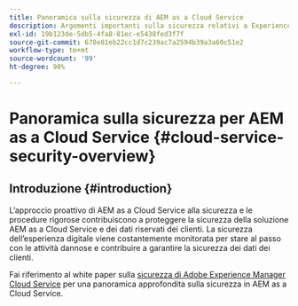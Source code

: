 ```yaml
---
title: Panoramica sulla sicurezza di AEM as a Cloud Service
description: Argomenti importanti sulla sicurezza relativi a Experience Manager as a Cloud Service.
exl-id: 19b123de-5db5-4fa8-81ec-e5438fed3f7f
source-git-commit: 678e81eb22cc1d7c239ac7a2594b39a3a60c51e2
workflow-type: tm+mt
source-wordcount: '99'
ht-degree: 98%

---
```



# Panoramica sulla sicurezza per AEM as a Cloud Service {#cloud-service-security-overview}

## Introduzione {#introduction}

L’approccio proattivo di AEM as a Cloud Service alla sicurezza e le procedure rigorose contribuiscono a proteggere la sicurezza della soluzione AEM as a Cloud Service e dei dati riservati dei clienti. La sicurezza dell’esperienza digitale viene costantemente monitorata per stare al passo con le attività dannose e contribuire a garantire la sicurezza dei dati dei clienti.

Fai riferimento al white paper sulla [sicurezza di Adobe Experience Manager Cloud Service](https://www.adobe.com/content/dam/cc/en/trust-center/ungated/whitepapers/experience-cloud/aem-cloud-service-security-overview.pdf) per una panoramica approfondita sulla sicurezza in AEM as a Cloud Service.
